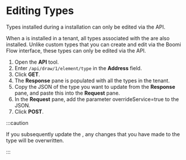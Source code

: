 # Editing Types

<head>
  <meta name="guidename" content="Flow"/>
  <meta name="context" content="GUID-ada54795-7afa-4de7-ab42-6ecf82b8ed84"/>
</head>


Types installed during a installation can only be edited via the API.

When a is installed in a tenant, all types associated with the are also installed. Unlike custom types that you can create and edit via the Boomi Flow interface, these types can only be edited via the API.

1.  Open the **API** tool.
2.  Enter `/api/draw/1/element/type` in the **Address** field.
3.  Click **GET**.
4.  The **Response** pane is populated with all the types in the tenant.
5.  Copy the JSON of the type you want to update from the **Response** pane, and paste this into the **Request** pane.
6.  In the **Request** pane, add the parameter overrideService=true to the JSON.
7.  Click **POST**.

:::caution

If you subsequently update the , any changes that you have made to the type will be overwritten.

:::